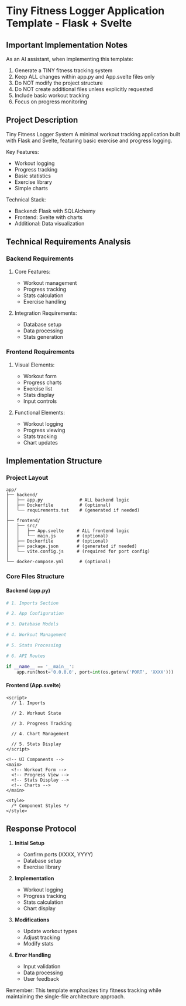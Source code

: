 # Tiny Fitness Logger Application Template - Flask + Svelte

## Important Implementation Notes

As an AI assistant, when implementing this template:
1. Generate a TINY fitness tracking system
2. Keep ALL changes within app.py and App.svelte files only
3. Do NOT modify the project structure
4. Do NOT create additional files unless explicitly requested
5. Include basic workout tracking
6. Focus on progress monitoring

## Project Description

Tiny Fitness Logger System
A minimal workout tracking application built with Flask and Svelte, featuring basic exercise and progress logging.

Key Features:
- Workout logging
- Progress tracking
- Basic statistics
- Exercise library
- Simple charts

Technical Stack:
- Backend: Flask with SQLAlchemy
- Frontend: Svelte with charts
- Additional: Data visualization

## Technical Requirements Analysis

### Backend Requirements
1. Core Features:
   - Workout management
   - Progress tracking
   - Stats calculation
   - Exercise handling

2. Integration Requirements:
   - Database setup
   - Data processing
   - Stats generation

### Frontend Requirements
1. Visual Elements:
   - Workout form
   - Progress charts
   - Exercise list
   - Stats display
   - Input controls

2. Functional Elements:
   - Workout logging
   - Progress viewing
   - Stats tracking
   - Chart updates

## Implementation Structure

### Project Layout
```plaintext
app/
├── backend/
│   ├── app.py              # ALL backend logic
│   ├── Dockerfile          # (optional)
│   └── requirements.txt    # (generated if needed)
│
├── frontend/
│   ├── src/
│   │   ├── App.svelte     # ALL frontend logic
│   │   └── main.js        # (optional)
│   ├── Dockerfile         # (optional)
│   ├── package.json       # (generated if needed)
│   └── vite.config.js     # (required for port config)
│
└── docker-compose.yml      # (optional)
```

### Core Files Structure

#### Backend (app.py)
```python
# 1. Imports Section

# 2. App Configuration

# 3. Database Models

# 4. Workout Management

# 5. Stats Processing

# 6. API Routes

if __name__ == '__main__':
    app.run(host='0.0.0.0', port=int(os.getenv('PORT', 'XXXX')))
```

#### Frontend (App.svelte)
```svelte
<script>
  // 1. Imports

  // 2. Workout State

  // 3. Progress Tracking

  // 4. Chart Management

  // 5. Stats Display
</script>

<!-- UI Components -->
<main>
  <!-- Workout Form -->
  <!-- Progress View -->
  <!-- Stats Display -->
  <!-- Charts -->
</main>

<style>
  /* Component Styles */
</style>
```

## Response Protocol

1. **Initial Setup**
   - Confirm ports (XXXX, YYYY)
   - Database setup
   - Exercise library

2. **Implementation**
   - Workout logging
   - Progress tracking
   - Stats calculation
   - Chart display

3. **Modifications**
   - Update workout types
   - Adjust tracking
   - Modify stats

4. **Error Handling**
   - Input validation
   - Data processing
   - User feedback

Remember: This template emphasizes tiny fitness tracking while maintaining the single-file architecture approach.